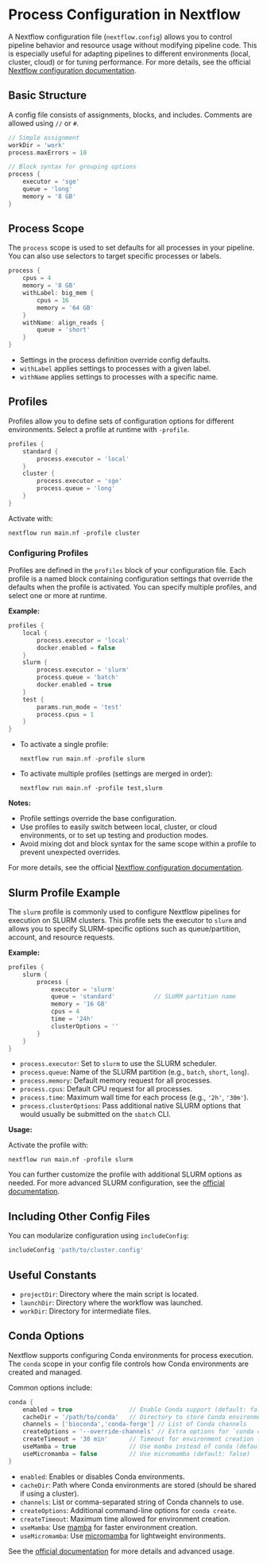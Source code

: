 # Process Configuration in Nextflow

A Nextflow configuration file (`nextflow.config`) allows you to control pipeline behavior and resource usage without modifying pipeline code. This is especially useful for adapting pipelines to different environments (local, cluster, cloud) or for tuning performance. For more details, see the official [Nextflow configuration documentation](https://www.nextflow.io/docs/latest/config.html).

## Basic Structure

A config file consists of assignments, blocks, and includes. Comments are allowed using `//` or `#`.

```groovy
// Simple assignment
workDir = 'work'
process.maxErrors = 10

// Block syntax for grouping options
process {
    executor = 'sge'
    queue = 'long'
    memory = '8 GB'
}
```

## Process Scope

The `process` scope is used to set defaults for all processes in your pipeline. You can also use selectors to target specific processes or labels.

```groovy
process {
    cpus = 4
    memory = '8 GB'
    withLabel: big_mem {
        cpus = 16
        memory = '64 GB'
    }
    withName: align_reads {
        queue = 'short'
    }
}
```

- Settings in the process definition override config defaults.
- `withLabel` applies settings to processes with a given label.
- `withName` applies settings to processes with a specific name.

## Profiles

Profiles allow you to define sets of configuration options for different environments. Select a profile at runtime with `-profile`.

```groovy
profiles {
    standard {
        process.executor = 'local'
    }
    cluster {
        process.executor = 'sge'
        process.queue = 'long'
    }
}
```

Activate with:
```
nextflow run main.nf -profile cluster
```

### Configuring Profiles

Profiles are defined in the `profiles` block of your configuration file. Each profile is a named block containing configuration settings that override the defaults when the profile is activated. You can specify multiple profiles, and select one or more at runtime.

**Example:**

```groovy
profiles {
    local {
        process.executor = 'local'
        docker.enabled = false
    }
    slurm {
        process.executor = 'slurm'
        process.queue = 'batch'
        docker.enabled = true
    }
    test {
        params.run_mode = 'test'
        process.cpus = 1
    }
}
```

- To activate a single profile:
  ```
  nextflow run main.nf -profile slurm
  ```
- To activate multiple profiles (settings are merged in order):
  ```
  nextflow run main.nf -profile test,slurm
  ```

**Notes:**
- Profile settings override the base configuration.
- Use profiles to easily switch between local, cluster, or cloud environments, or to set up testing and production modes.
- Avoid mixing dot and block syntax for the same scope within a profile to prevent unexpected overrides.

For more details, see the official [Nextflow configuration documentation](https://www.nextflow.io/docs/latest/config.html#config-profiles).

## Slurm Profile Example

The `slurm` profile is commonly used to configure Nextflow pipelines for execution on SLURM clusters. This profile sets the executor to `slurm` and allows you to specify SLURM-specific options such as queue/partition, account, and resource requests.

**Example:**

```groovy
profiles {
    slurm {
        process {
            executor = 'slurm'
            queue = 'standard'           // SLURM partition name
            memory = '16 GB'
            cpus = 4
            time = '24h'
            clusterOptions = ''
        }
    }
}
```

- `process.executor`: Set to `slurm` to use the SLURM scheduler.
- `process.queue`: Name of the SLURM partition (e.g., `batch`, `short`, `long`).
- `process.memory`: Default memory request for all processes.
- `process.cpus`: Default CPU request for all processes.
- `process.time`: Maximum wall time for each process (e.g., `'2h'`, `'30m'`).
- `process.clusterOptions`: Pass additional native SLURM options that would usually be submitted on the `sbatch` CLI.

**Usage:**

Activate the profile with:
```
nextflow run main.nf -profile slurm
```

You can further customize the profile with additional SLURM options as needed. For more advanced SLURM configuration, see the [official documentation](https://www.nextflow.io/docs/latest/executor.html#slurm).

## Including Other Config Files

You can modularize configuration using `includeConfig`:

```groovy
includeConfig 'path/to/cluster.config'
```

## Useful Constants

- `projectDir`: Directory where the main script is located.
- `launchDir`: Directory where the workflow was launched.
- `workDir`: Directory for intermediate files.

## Conda Options

Nextflow supports configuring Conda environments for process execution. The `conda` scope in your config file controls how Conda environments are created and managed.

Common options include:

```groovy
conda {
    enabled = true                // Enable Conda support (default: false)
    cacheDir = '/path/to/conda'   // Directory to store Conda environments
    channels = ['bioconda','conda-forge'] // List of Conda channels
    createOptions = '--override-channels' // Extra options for `conda create`
    createTimeout = '30 min'      // Timeout for environment creation (default: 20 min)
    useMamba = true               // Use mamba instead of conda (default: false)
    useMicromamba = false         // Use micromamba (default: false)
}
```

- `enabled`: Enables or disables Conda environments.
- `cacheDir`: Path where Conda environments are stored (should be shared if using a cluster).
- `channels`: List or comma-separated string of Conda channels to use.
- `createOptions`: Additional command-line options for `conda create`.
- `createTimeout`: Maximum time allowed for environment creation.
- `useMamba`: Use [mamba](https://mamba.readthedocs.io/) for faster environment creation.
- `useMicromamba`: Use [micromamba](https://micromamba.readthedocs.io/) for lightweight environments.

See the [official documentation](https://www.nextflow.io/docs/latest/conda.html) for more details and advanced usage.

